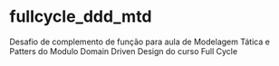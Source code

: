 # fullcycle_ddd_mtd
Desafio de complemento de função para aula de Modelagem Tática e Patters do Modulo Domain Driven Design do curso Full Cycle
